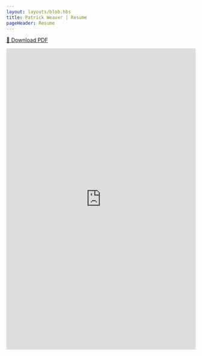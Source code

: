 ```yaml
---
layout: layouts/blob.hbs
title: Patrick Weaver | Resume
pageHeader: Resume
---
```


<div id="resume-container">
  <p><a href="/patrick-weaver-resume.pdf" download>📠 Download PDF</a></p>
  <iframe src="https://www.patrickweaver.net/patrick-weaver-resume.pdf" style="position: relative; height: 800px; width: 100%; border: none;"></iframe>
</div>
